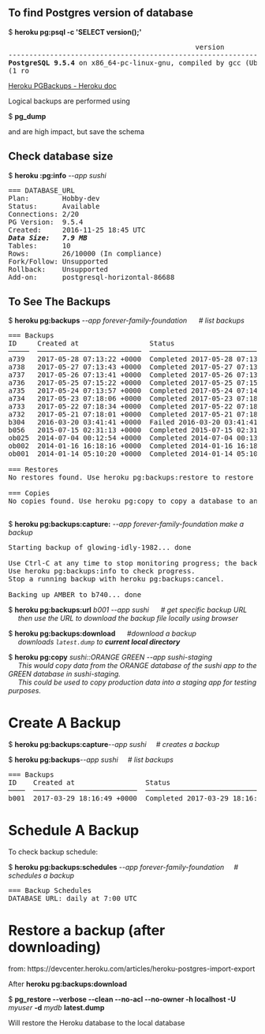 <h2>To find Postgres version of database</h2>   
$ <b>heroku pg:psql -c 'SELECT version();'</b>
<pre>
                                             version                                             
-------------------------------------------------------------------------------------------------
<b>PostgreSQL 9.5.4</b> on x86_64-pc-linux-gnu, compiled by gcc (Ubuntu 4.8.2-19ubuntu1) 4.8.2, 64-bit
(1 ro
</pre>

[Heroku PGBackups - Heroku doc](https://devcenter.heroku.com/articles/heroku-postgres-backups)

Logical backups are performed using  

$ <b>pg_dump</b>  

and are high impact,  but save the schema


<h2>Check database size</h2>
$ <b>heroku :pg:info</b> <em>--app sushi</em>
<pre>
=== DATABASE_URL
Plan:        Hobby-dev
Status:      Available
Connections: 2/20
PG Version:  9.5.4
Created:     2016-11-25 18:45 UTC
<b><em>Data Size:   7.9 MB</em></b>
Tables:      10
Rows:        26/10000 (In compliance)
Fork/Follow: Unsupported
Rollback:    Unsupported
Add-on:      postgresql-horizontal-86688
</pre>

<h2>To See The Backups</h2>

$ <b>heroku pg:backups</b> <em>--app forever-family-foundation</em>  <em>&nbsp;&nbsp;&nbsp;&nbsp;&nbsp;# list backups</em>   
<pre>
=== Backups
ID     Created at                 Status                               Size      Database
─────  ─────────────────────────  ───────────────────────────────────  ────────  ────────
a739   2017-05-28 07:13:22 +0000  Completed 2017-05-28 07:13:55 +0000  1.80MB    AMBER
a738   2017-05-27 07:13:43 +0000  Completed 2017-05-27 07:13:57 +0000  1.80MB    AMBER
a737   2017-05-26 07:13:41 +0000  Completed 2017-05-26 07:13:45 +0000  1.80MB    AMBER
a736   2017-05-25 07:15:22 +0000  Completed 2017-05-25 07:15:47 +0000  1.80MB    AMBER
a735   2017-05-24 07:13:57 +0000  Completed 2017-05-24 07:14:26 +0000  1.78MB    AMBER
a734   2017-05-23 07:18:06 +0000  Completed 2017-05-23 07:18:10 +0000  1.78MB    AMBER
a733   2017-05-22 07:18:34 +0000  Completed 2017-05-22 07:18:35 +0000  1.78MB    AMBER
a732   2017-05-21 07:18:01 +0000  Completed 2017-05-21 07:18:03 +0000  1.78MB    AMBER
b304   2016-03-20 03:41:41 +0000  Failed 2016-03-20 03:41:41 +0000     0.00B     AMBER
b056   2015-07-15 02:31:13 +0000  Completed 2015-07-15 02:31:15 +0000  1.26MB    AMBER
ob025  2014-07-04 00:12:54 +0000  Completed 2014-07-04 00:13:01 +0000  976.56kB  AMBER
ob002  2014-01-16 16:18:16 +0000  Completed 2014-01-16 16:18:21 +0000  891.41kB  ONYX
ob001  2014-01-14 05:10:20 +0000  Completed 2014-01-14 05:10:28 +0000  176.56kB  ONYX

=== Restores
No restores found. Use heroku pg:backups:restore to restore a backup

=== Copies
No copies found. Use heroku pg:copy to copy a database to another

</pre>

$ <b>heroku pg:backups:capture:</b> <em>--app forever-family-foundation</em>     <em>make a backup</em>
<pre>
Starting backup of glowing-idly-1982... done

Use Ctrl-C at any time to stop monitoring progress; the backup will continue running.
Use heroku pg:backups:info to check progress.
Stop a running backup with heroku pg:backups:cancel.

Backing up AMBER to b740... done
</pre>
$ <b>heroku pg:backups:url</b> <em>b001 --app sushi</em> <em>&nbsp;&nbsp;&nbsp;&nbsp;&nbsp;# get specific backup URL</em>   
&nbsp;&nbsp;&nbsp;&nbsp;&nbsp;<em>then use the URL to download the backup file locally using browser</em>

$ <b>heroku pg:backups:download</b>    <em>&nbsp;&nbsp;&nbsp;&nbsp;&nbsp;#download a backup</em>   
&nbsp;&nbsp;&nbsp;&nbsp;&nbsp;<em>downloads `latest.dump` to <b>current local directory</b></em>  

$ <b>heroku pg:copy</b> <em>sushi::ORANGE GREEN --app sushi-staging</em>  
&nbsp;&nbsp;&nbsp;&nbsp;&nbsp;<em>This would copy data from the ORANGE database of the sushi app to the GREEN database in sushi-staging.   
&nbsp;&nbsp;&nbsp;&nbsp;&nbsp;This could be used to copy production data into a staging app for testing purposes.</em>


<h1>Create A Backup</h1>   

$ <b>heroku pg:backups:capture</b><em>--app sushi</em>&nbsp;&nbsp;&nbsp;&nbsp;&nbsp;<em># creates a backup</em> 

$ <b>heroku pg:backups</b><em>--app sushi</em>&nbsp;&nbsp;&nbsp;&nbsp;&nbsp;<em># list backups</em> 
<pre>
=== Backups
ID    Created at                 Status                               Size     Database
────  ─────────────────────────  ───────────────────────────────────  ───────  ────────
b001  2017-03-29 18:16:49 +0000  Completed 2017-03-29 18:16:51 +0000  20.11kB  DATABASE
</pre>

<h1>Schedule A Backup</h1>
To check backup schedule:  

$ <b>heroku pg:backups:schedules</b> <em>--app forever-family-foundation</em>&nbsp;&nbsp;&nbsp;&nbsp;&nbsp;<em># schedules a backup</em> 
<pre>
=== Backup Schedules
DATABASE_URL: daily at 7:00 UTC
</pre>

<h1>Restore a backup (after downloading)</h1>   
from: https://devcenter.heroku.com/articles/heroku-postgres-import-export   

After <b>heroku pg:backups:download</b>   

$ <b>pg_restore --verbose --clean --no-acl --no-owner -h localhost -U</b> <em>myuser</em> <b>-d</b> <em>mydb</em> <b>latest.dump</b>  

Will restore the Heroku database to the local database
